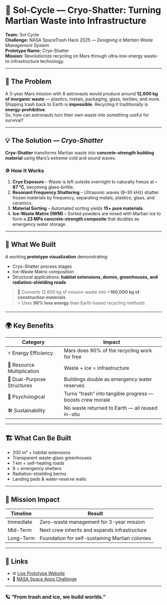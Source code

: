 # 🌌 Sol-Cycle — Cryo-Shatter: Turning Martian Waste into Infrastructure


**Team:** Sol Cycle  
**Challenge:** NASA SpaceTrash Hack 2025 — *Designing a Martian Waste Management System*  
**Prototype Name:** Cryo-Shatter  
**Mission:** Revolutionize recycling on Mars through ultra-low-energy waste-to-infrastructure technology.

---

## 🚀 The Problem

A 3-year Mars mission with 8 astronauts would produce around **12,600 kg of inorganic waste** — plastics, metals, packaging, glass, textiles, and more.  
Shipping trash back to Earth is **impossible**. Recycling it traditionally is **energy-prohibitive**.  
So, how can astronauts turn their own waste into something useful for survival?

---

## 💡 The Solution — *Cryo-Shatter*

**Cryo-Shatter** transforms Martian waste into **concrete-strength building material** using Mars’s extreme cold and sound waves.

### ⚙️ How It Works

1. **Cryo Exposure** – Waste is left outside overnight to naturally freeze at **–87 °C**, becoming glass-brittle.  
2. **Resonant Frequency Shattering** – Ultrasonic waves (8–30 kHz) shatter frozen materials by frequency, separating metals, plastics, glass, and ceramics.  
3. **Material Sorting** – Automated sorting yields **15+ pure materials**.  
4. **Ice-Waste Matrix (IWM)** – Sorted powders are mixed with Martian ice to form a **23 MPa concrete-strength composite** that doubles as emergency water storage.

---

## 🧱 What We Built

A working **prototype visualization** demonstrating:
- Cryo-Shatter process stages  
- Ice-Waste Matrix composition  
- Structural applications: **habitat extensions, domes, greenhouses, and radiation-shielding roads**

> 🌠 Converts 12,600 kg of mission waste into **~180,000 kg of construction materials**  
> ⚡ Uses **96% less energy** than Earth-based recycling methods  

---

## 🌍 Key Benefits

| Category | Impact |
|-----------|--------|
| ⚡ Energy Efficiency | Mars does 90% of the recycling work for free |
| 🔁 Resource Multiplication | Waste + ice = infrastructure |
| 🧱 Dual-Purpose Structures | Buildings double as emergency water reserves |
| 🧠 Psychological | Turns “trash” into tangible progress — boosts crew morale |
| 🛠️ Sustainability | No waste returned to Earth — all reused in-situ |

---

## 🏗️ What Can Be Built
- 200 m² + habitat extensions  
- Transparent waste-glass greenhouses  
- 1 km + self-healing roads  
- 8 + emergency shelters  
- Radiation-shielding berms  
- Landing pads & water-reserve walls  

---

## 🌠 Mission Impact

| Timeline | Result |
|-----------|---------|
| Immediate | Zero-waste management for 3-year mission |
| Mid-Term | Next crew inherits and expands infrastructure |
| Long-Term | Foundation for self-sustaining Martian colonies |

---

## 📎 Links
- 🌐 [Live Prototype Website](https://raghadsaeed018.github.io/Sol-Cycle/)  
- 📘 [NASA Space Apps Challenge](https://www.spaceappschallenge.org/)

---

### 🪐 “From trash and ice, we build worlds.”

